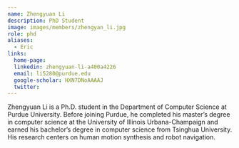 ```yaml
---
name: Zhengyuan Li
description: PhD Student
image: images/members/zhengyan_li.jpg
role: phd
aliases:
  - Eric
links:
  home-page: 
  linkedin: zhengyuan-li-a400a4226
  email: li5280@purdue.edu
  google-scholar: HXN7DNoAAAAJ
  twitter: 
---
```


Zhengyuan Li is a Ph.D. student in the Department of Computer Science at Purdue University. Before joining Purdue, he completed his master’s degree in computer science at the University of Illinois Urbana-Champaign and earned his bachelor’s degree in computer science from Tsinghua University. His research centers on human motion synthesis and robot navigation.